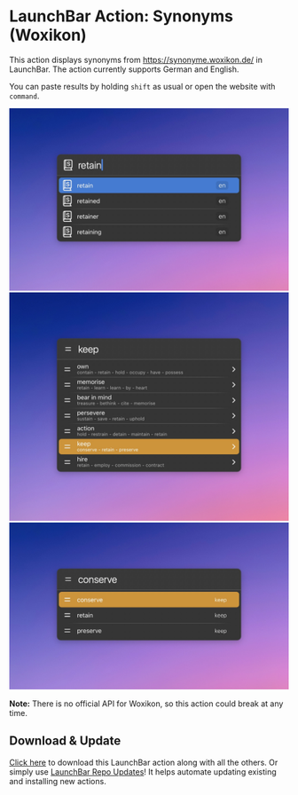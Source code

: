# LaunchBar Action: Synonyms (Woxikon)

This action displays synonyms from https://synonyme.woxikon.de/ in LaunchBar. The action currently supports German and English. 

You can paste results by holding `shift` as usual or open the website with `command`.

<img src="01.jpg" width="722"/>

<img src="02.jpg" width="722"/>

<img src="03.jpg" width="722"/>

**Note:** There is no official API for Woxikon, so this action could break at any time.

## Download & Update

[Click here](https://github.com/Ptujec/LaunchBar/archive/refs/heads/master.zip) to download this LaunchBar action along with all the others. Or simply use [LaunchBar Repo Updates](https://github.com/Ptujec/LaunchBar/tree/master/LB-Repo-Updates#launchbar-repo-updates-action)! It helps automate updating existing and installing new actions.